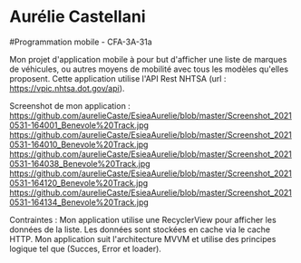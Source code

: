 # Aurélie Castellani
#Programmation mobile - CFA-3A-31a

Mon projet d'application mobile à pour but d'afficher une liste de marques de véhicules, ou autres moyens de mobilité avec tous les modèles qu'elles proposent.
Cette application utilise l'API Rest NHTSA (url : https://vpic.nhtsa.dot.gov/api).

Screenshot de mon application :
https://github.com/aurelieCaste/EsieaAurelie/blob/master/Screenshot_20210531-164001_Benevole%20Track.jpg
https://github.com/aurelieCaste/EsieaAurelie/blob/master/Screenshot_20210531-164010_Benevole%20Track.jpg
https://github.com/aurelieCaste/EsieaAurelie/blob/master/Screenshot_20210531-164038_Benevole%20Track.jpg
https://github.com/aurelieCaste/EsieaAurelie/blob/master/Screenshot_20210531-164120_Benevole%20Track.jpg
https://github.com/aurelieCaste/EsieaAurelie/blob/master/Screenshot_20210531-164134_Benevole%20Track.jpg


Contraintes : 
Mon application utilise une RecyclerView pour afficher les données de la liste.
Les données sont stockées en cache via le cache HTTP. 
Mon application suit l'architecture MVVM et utilise des principes logique tel que (Succes, Error et loader). 



